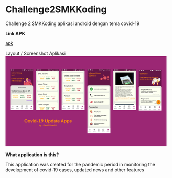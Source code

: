 # Challenge2SMKKoding
Challenge 2 SMKKoding aplikasi android dengan tema covid-19

**Link APK**

[apk](https://drive.google.com/file/d/19juDV7Muk42UP8XaDvk-sqNkdgKYvJsO/view?usp=sharing)

Layout / Screenshot Aplikasi
![alt text](https://raw.githubusercontent.com/ferdiys/Challenge2SMKKoding/master/Screen%20View/SSNEW.png)

**What application is this?**

This application was created for the pandemic period in monitoring the development of covid-19 cases, updated news and other features